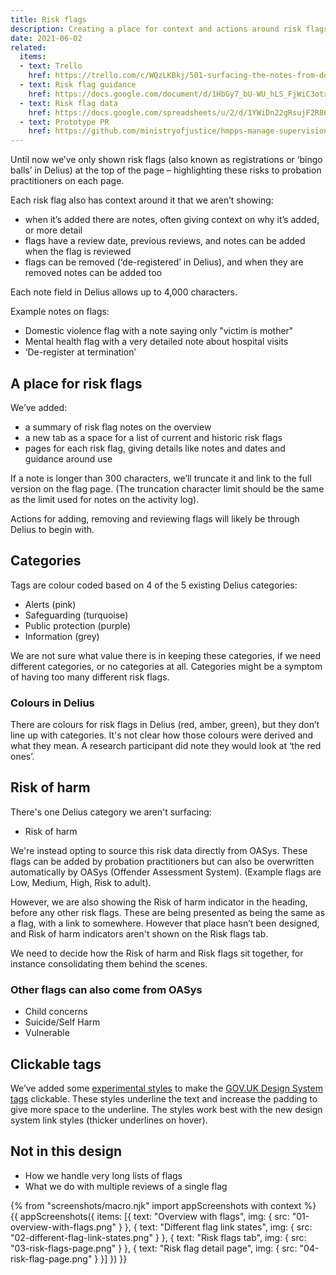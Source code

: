 ```yaml
---
title: Risk flags
description: Creating a place for context and actions around risk flags
date: 2021-06-02
related:
  items:
  - text: Trello
    href: https://trello.com/c/WQzLKBkj/501-surfacing-the-notes-from-delius-risk-badges-bingo-balls-registrations
  - text: Risk flag guidance
    href: https://docs.google.com/document/d/1HbGy7_bU-WU_hLS_FjWiC3otxzyrSQQ2RBFkhxZ8Za4/edit
  - text: Risk flag data
    href: https://docs.google.com/spreadsheets/u/2/d/1YWiDn22gRsujF2R86geWrgvr1f3R7a85-Qyi5OO34o4/edit?usp=sharing
  - text: Prototype PR
    href: https://github.com/ministryofjustice/hmpps-manage-supervisions-prototype/pull/248
---
```


Until now we’ve only shown risk flags (also known as registrations or ‘bingo balls’ in Delius) at the top of the page – highlighting these risks to probation practitioners on each page.

Each risk flag also has context around it that we aren’t showing:

- when it’s added there are notes, often giving context on why it’s added, or more detail
- flags have a review date, previous reviews, and notes can be added when the flag is reviewed
- flags can be removed (‘de-registered’ in Delius), and when they are removed notes can be added too

Each note field in Delius allows up to 4,000 characters.

Example notes on flags:

- Domestic violence flag with a note saying only "victim is mother"
- Mental health flag with a very detailed note about hospital visits
- ‘De-register at termination’

## A place for risk flags

We’ve added:

- a summary of risk flag notes on the overview
- a new tab as a space for a list of current and historic risk flags
- pages for each risk flag, giving details like notes and dates and guidance around use

If a note is longer than 300 characters, we’ll truncate it and link to the full version on the flag page. (The truncation character limit should be the same as the limit used for notes on the activity log).

Actions for adding, removing and reviewing flags will likely be through Delius to begin with.

## Categories

Tags are colour coded based on 4 of the 5 existing Delius categories:

- Alerts (pink)
- Safeguarding (turquoise)
- Public protection (purple)
- Information (grey)

We are not sure what value there is in keeping these categories, if we need different categories, or no categories at all. Categories might be a symptom of having too many different risk flags.

### Colours in Delius

There are colours for risk flags in Delius (red, amber, green), but they don’t line up with categories. It's not clear how those colours were derived and what they mean. A research participant did note they would look at ‘the red ones’.

## Risk of harm

There's one Delius category we aren't surfacing:

- Risk of harm

We're instead opting to source this risk data directly from OASys. These flags can be added by probation practitioners but can also be overwritten automatically by OASys (Offender Assessment System). (Example flags are Low, Medium, High, Risk to adult).

However, we are also showing the Risk of harm indicator in the heading, before any other risk flags. These are being presented as being the same as a flag, with a link to somewhere. However that place hasn’t been designed, and Risk of harm indicators aren't shown on the Risk flags tab.

We need to decide how the Risk of harm and Risk flags sit together, for instance consolidating them behind the scenes.

### Other flags can also come from OASys

- Child concerns
- Suicide/Self Harm
- Vulnerable

## Clickable tags

We’ve added some [experimental styles](#different-flag-link-states) to make the [GOV.UK Design System tags](https://design-system.service.gov.uk/components/tag/) clickable. These styles underline the text and increase the padding to give more space to the underline. The styles work best with the new design system link styles (thicker underlines on hover).

## Not in this design

- How we handle very long lists of flags
- What we do with multiple reviews of a single flag

{% from "screenshots/macro.njk" import appScreenshots with context %}
{{ appScreenshots({
  items: [{
      text: "Overview with flags",
      img: { src: "01-overview-with-flags.png" }
    }, {
      text: "Different flag link states",
      img: { src: "02-different-flag-link-states.png" }
    }, {
      text: "Risk flags tab",
      img: { src: "03-risk-flags-page.png" }
    }, {
      text: "Risk flag detail page",
      img: { src: "04-risk-flag-page.png" }
    }]
}) }}
